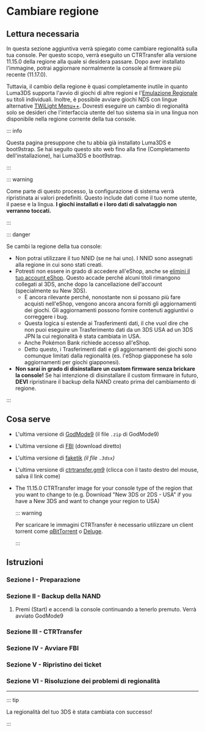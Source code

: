 # Cambiare regione

## Lettura necessaria

In questa sezione aggiuntiva verrà spiegato come cambiare regionalità sulla tua console. Per questo scopo, verrà eseguito un CTRTransfer alla versione 11.15.0 della regione alla quale si desidera passare. Dopo aver installato l'immagine, potrai aggiornare normalmente la console al firmware più recente (11.17.0).

Tuttavia, il cambio della regione è quasi completamente inutile in quanto Luma3DS supporta l'avvio di giochi di altre regioni e l'[Emulazione Regionale](https://github.com/LumaTeam/Luma3DS/wiki/Optional-features) su titoli individuali. Inoltre, è possibile avviare giochi NDS con lingue alternative [TWiLight Menu++](https://github.com/DS-Homebrew/TWiLightMenu/releases). Dovresti eseguire un cambio di regionalità solo se desideri che l'interfaccia utente del tuo sistema sia in una lingua non disponibile nella regione corrente della tua console.

::: info

Questa pagina presuppone che tu abbia già installato Luma3DS e boot9strap. Se hai seguito questo sito web fino alla fine (Completamento dell'installazione), hai Luma3DS e boot9strap.

:::

::: warning

Come parte di questo processo, la configurazione di sistema verrà ripristinata ai valori predefiniti. Questo include dati come il tuo nome utente, il paese e la lingua. **I giochi installati e i loro dati di salvataggio non verranno toccati.**

:::

::: danger

Se cambi la regione della tua console:

- Non potrai utilizzare il tuo NNID (se ne hai uno). I NNID sono assegnati alla regione in cui sono stati creati.
- Potresti non essere in grado di accedere all'eShop, anche se [elimini il tuo account eShop](https://en-americas-support.nintendo.com/app/answers/detail/a_id/74/~/how-to-delete-a-nintendo-eshop-account). Questo accade perché alcuni titoli rimangono collegati al 3DS, anche dopo la cancellazione dell'account (specialmente su New 3DS).
    - È ancora rilevante perché, nonostante non si possano più fare acquisti nell'eShop, vengono ancora ancora forniti gli aggiornamenti dei giochi. Gli aggiornamenti possono fornire contenuti aggiuntivi o correggere i bug.
    - Questa logica si estende ai Trasferimenti dati, il che vuol dire che non puoi eseguire un Trasferimento dati da un 3DS USA ad un 3DS JPN la cui regionalità è stata cambiata in USA.
    - Anche Pokémon Bank richiede accesso all'eShop.
    - Detto questo, i Trasferimenti dati e gli aggiornamenti dei giochi sono comunque limitati dalla regionalità (es. l'eShop giapponese ha solo aggiornamenti per giochi giapponesi).
- **Non sarai in grado di disinstallare un custom firmware senza brickare la console!** Se hai intenzione di disinstallare il custom firmware in futuro, **DEVI** ripristinare il backup della NAND creato prima del cambiamento di regione.

:::

## Cosa serve

- L'ultima versione di [GodMode9](https://github.com/d0k3/GodMode9/releases/latest) (il file `.zip` di GodMode9)
- L'ultima versione di [FBI](https://github.com/nh-server/FBI-NH/releases/download/2.6.1/FBI.3dsx) (download diretto)
- L'ultima versione di [faketik](https://github.com/ihaveamac/faketik/releases/latest) _(il file `.3dsx`)_
- L'ultima versione di [ctrtransfer.gm9](https://raw.githubusercontent.com/nh-server/scripts/refs/heads/main/3DS/ctrtransfer.gm9) (clicca con il tasto destro del mouse, salva il link come)
- The 11.15.0 CTRTransfer image for your console type of the region that you want to change to (e.g. Download "New 3DS or 2DS - USA" if you have a New 3DS and want to change your region to USA)

    ::: warning

    Per scaricare le immagini CTRTransfer è necessario utilizzare un client torrent come [qBitTorrent](https://www.qbittorrent.org/download) o [Deluge](https://deluge-torrent.org/download/).

    :::

<!--@include: ./_include/ctrtransfer-images.md -->

## Istruzioni

### Sezione I - Preparazione

<!--@include: ./_include/ctrtransfer-prep.md -->

### Sezione II - Backup della NAND

1. Premi (Start) e accendi la console continuando a tenerlo premuto. Verrà avviato GodMode9

<!--@include: ./_include/nand-backup.md -->

### Sezione III - CTRTransfer

<!--@include: ./_include/ctrtransfer-main.md -->

### Sezione IV - Avviare FBI

<!--@include: ./_include/launch-hbl-dlp.md -->

### Sezione V - Ripristino dei ticket

<!--@include: ./_include/ctrtransfer-ticket-copy.md -->

### Sezione VI - Risoluzione dei problemi di regionalità

<!--@include: ./_include/ctrnand-datayeet.md -->

___

::: tip

La regionalità del tuo 3DS è stata cambiata con successo!

:::

